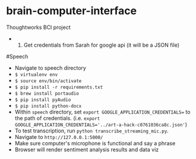 # brain-computer-interface
Thoughtworks BCI project

- 1) Get credentials from Sarah for google api (it will be a JSON file)

#Speech
-   Navigate to speech directory
-  `$ virtualenv env`
-  `$ source env/bin/activate`
-  `$ pip install -r requirements.txt`
-  `$ brew install portaudio`
-  `$ pip install pyAudio`
-  `$ pip install python-docx`
-  Within `speech` directory, set `export GOOGLE_APPLICATION_CREDENTIALS=` to the path of credentials. (i.e. `export GOOGLE_APPLICATION_CREDENTIALS='../art-a-hack-c0761036ca8c.json'`)
-  To test transcription, run `python transcribe_streaming_mic.py`. 
-  Navigate to `http://127.0.0.1:5000/`
-  Make sure computer's microphone is functional and say a phrase
-  Browser will render sentiment analysis results and data viz

 
